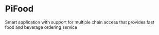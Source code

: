 # PiFood
Smart application with support for multiple chain access that provides fast food and beverage ordering service 
